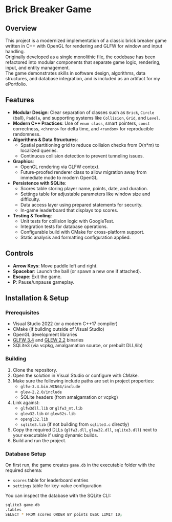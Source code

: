 # Brick Breaker Game

## Overview
This project is a modernized implementation of a classic brick breaker game written in C++ with OpenGL for rendering and GLFW for window and input handling.  
Originally developed as a single monolithic file, the codebase has been refactored into modular components that separate game logic, rendering, input, and entity management.  
The game demonstrates skills in software design, algorithms, data structures, and database integration, and is included as an artifact for my ePortfolio.

## Features
- **Modular Design**: Clear separation of classes such as `Brick`, `Circle` (ball), `Paddle`, and supporting systems like `Collision`, `Grid`, and `Level`.
- **Modern C++ Practices**: Use of `enum class`, smart pointers, `const` correctness, `<chrono>` for delta time, and `<random>` for reproducible randomness.
- **Algorithms & Data Structures**:  
  - Spatial partitioning grid to reduce collision checks from O(n*m) to localized queries.  
  - Continuous collision detection to prevent tunneling issues.  
- **Graphics**:  
  - OpenGL rendering via GLFW context.  
  - Future-proofed renderer class to allow migration away from immediate mode to modern OpenGL.  
- **Persistence with SQLite**:  
  - Scores table storing player name, points, date, and duration.  
  - Settings table for adjustable parameters like window size and difficulty.  
  - Data access layer using prepared statements for security.  
  - In-game leaderboard that displays top scores.  
- **Testing & Tooling**:  
  - Unit tests for collision logic with GoogleTest.  
  - Integration tests for database operations.  
  - Configurable build with CMake for cross-platform support.  
  - Static analysis and formatting configuration applied.

## Controls
- **Arrow Keys**: Move paddle left and right.  
- **Spacebar**: Launch the ball (or spawn a new one if attached).  
- **Escape**: Exit the game.  
- **P**: Pause/unpause gameplay.

## Installation & Setup

### Prerequisites
- Visual Studio 2022 (or a modern C++17 compiler)
- CMake (if building outside of Visual Studio)
- OpenGL development libraries
- [GLFW 3.4](https://www.glfw.org/) and [GLEW 2.2](http://glew.sourceforge.net/) binaries
- SQLite3 (via vcpkg, amalgamation source, or prebuilt DLL/lib)

### Building
1. Clone the repository.
2. Open the solution in Visual Studio or configure with CMake.
3. Make sure the following include paths are set in project properties:
   - `glfw-3.4.bin.WIN64/include`
   - `glew-2.2.0/include`
   - SQLite headers (from amalgamation or vcpkg)
4. Link against:
   - `glfw3dll.lib` or `glfw3_mt.lib`
   - `glew32.lib` or `glew32s.lib`
   - `opengl32.lib`
   - `sqlite3.lib` (if not building from `sqlite3.c` directly)
5. Copy the required DLLs (`glfw3.dll`, `glew32.dll`, `sqlite3.dll`) next to your executable if using dynamic builds.
6. Build and run the project.

### Database Setup
On first run, the game creates `game.db` in the executable folder with the required schema:
- `scores` table for leaderboard entries
- `settings` table for key-value configuration

You can inspect the database with the SQLite CLI:
```sh
sqlite3 game.db
.tables
SELECT * FROM scores ORDER BY points DESC LIMIT 10;
